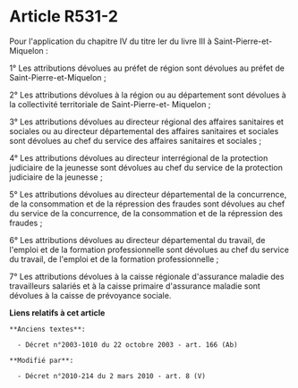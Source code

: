 # Article R531-2

Pour l'application du chapitre IV du titre Ier du livre III à Saint-Pierre-et-Miquelon : 

1° Les attributions dévolues au préfet de région sont dévolues au préfet de Saint-Pierre-et-Miquelon ; 

2° Les attributions dévolues à la région ou au département sont dévolues à la collectivité territoriale de Saint-Pierre-et-
Miquelon ; 

3° Les attributions dévolues au directeur régional des affaires sanitaires et sociales ou au directeur départemental des
affaires sanitaires et sociales sont dévolues au chef du service des affaires sanitaires et sociales ; 

4° Les attributions dévolues au        directeur interrégional de la protection judiciaire de la jeunesse sont dévolues au
chef du service de la protection judiciaire de la jeunesse ; 

5° Les attributions dévolues au directeur départemental de la concurrence, de la consommation et de la répression des fraudes
sont dévolues au chef du service de la concurrence, de la consommation et de la répression des fraudes ; 

6° Les attributions dévolues au directeur départemental du travail, de l'emploi et de la formation professionnelle sont
dévolues au chef du service du travail, de l'emploi et de la formation professionnelle ; 

7° Les attributions dévolues à la caisse régionale d'assurance maladie des travailleurs salariés et à la caisse primaire
d'assurance maladie sont dévolues à la caisse de prévoyance sociale.

**Liens relatifs à cet article**

	**Anciens textes**:

	  - Décret n°2003-1010 du 22 octobre 2003 - art. 166 (Ab)

	**Modifié par**:

	  - Décret n°2010-214 du 2 mars 2010 - art. 8 (V)
